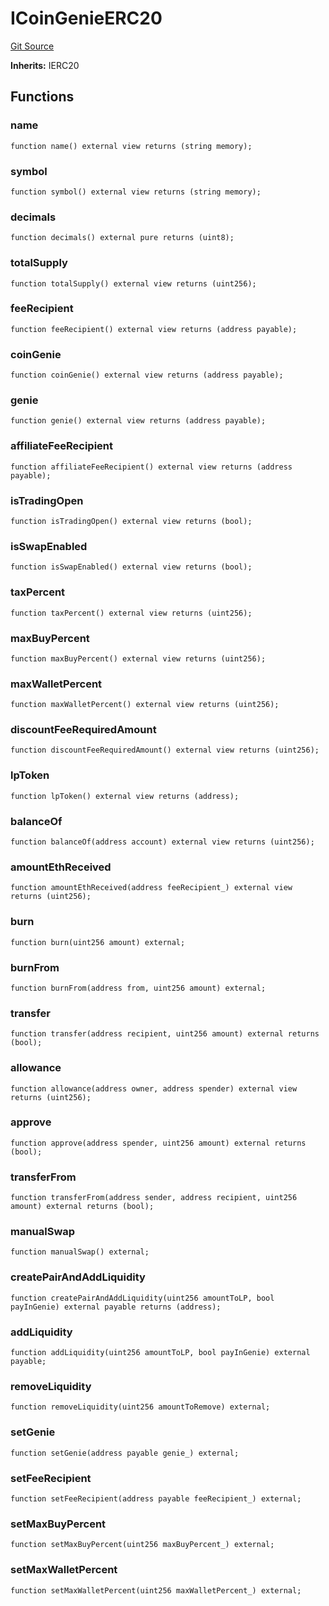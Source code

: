 # ICoinGenieERC20
[Git Source](https://github.com/neuro0x/CoinGenie-contracts/blob/58fbe1832733cdd9515df6de1fb752830a719555/contracts/token/ICoinGenieERC20.sol)

**Inherits:**
IERC20


## Functions
### name


```solidity
function name() external view returns (string memory);
```

### symbol


```solidity
function symbol() external view returns (string memory);
```

### decimals


```solidity
function decimals() external pure returns (uint8);
```

### totalSupply


```solidity
function totalSupply() external view returns (uint256);
```

### feeRecipient


```solidity
function feeRecipient() external view returns (address payable);
```

### coinGenie


```solidity
function coinGenie() external view returns (address payable);
```

### genie


```solidity
function genie() external view returns (address payable);
```

### affiliateFeeRecipient


```solidity
function affiliateFeeRecipient() external view returns (address payable);
```

### isTradingOpen


```solidity
function isTradingOpen() external view returns (bool);
```

### isSwapEnabled


```solidity
function isSwapEnabled() external view returns (bool);
```

### taxPercent


```solidity
function taxPercent() external view returns (uint256);
```

### maxBuyPercent


```solidity
function maxBuyPercent() external view returns (uint256);
```

### maxWalletPercent


```solidity
function maxWalletPercent() external view returns (uint256);
```

### discountFeeRequiredAmount


```solidity
function discountFeeRequiredAmount() external view returns (uint256);
```

### lpToken


```solidity
function lpToken() external view returns (address);
```

### balanceOf


```solidity
function balanceOf(address account) external view returns (uint256);
```

### amountEthReceived


```solidity
function amountEthReceived(address feeRecipient_) external view returns (uint256);
```

### burn


```solidity
function burn(uint256 amount) external;
```

### burnFrom


```solidity
function burnFrom(address from, uint256 amount) external;
```

### transfer


```solidity
function transfer(address recipient, uint256 amount) external returns (bool);
```

### allowance


```solidity
function allowance(address owner, address spender) external view returns (uint256);
```

### approve


```solidity
function approve(address spender, uint256 amount) external returns (bool);
```

### transferFrom


```solidity
function transferFrom(address sender, address recipient, uint256 amount) external returns (bool);
```

### manualSwap


```solidity
function manualSwap() external;
```

### createPairAndAddLiquidity


```solidity
function createPairAndAddLiquidity(uint256 amountToLP, bool payInGenie) external payable returns (address);
```

### addLiquidity


```solidity
function addLiquidity(uint256 amountToLP, bool payInGenie) external payable;
```

### removeLiquidity


```solidity
function removeLiquidity(uint256 amountToRemove) external;
```

### setGenie


```solidity
function setGenie(address payable genie_) external;
```

### setFeeRecipient


```solidity
function setFeeRecipient(address payable feeRecipient_) external;
```

### setMaxBuyPercent


```solidity
function setMaxBuyPercent(uint256 maxBuyPercent_) external;
```

### setMaxWalletPercent


```solidity
function setMaxWalletPercent(uint256 maxWalletPercent_) external;
```

